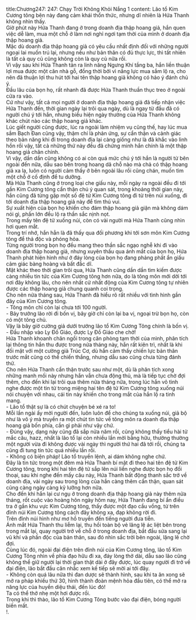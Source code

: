 title:Chương247: 247: Chạy Trời Không Khỏi Nắng 1
content:
Lão tổ Kim Cương tông bên này đang cảm khái thổn thức, nhưng dĩ nhiên là Hứa Thanh không nhìn thấy.<br>Giờ phút này Hứa Thanh đang ở trong doanh địa thập hoang giả, hắn quen việc dễ làm, mua một chỗ ở làm nơi nghỉ ngơi tạm thời của mình ở doanh địa thập hoang giả.<br>Mặc dù doanh địa thập hoang giả có yêu cầu nhất định đối với những người ngoại lai muốn trú lại, nhưng nếu như bản thân có đủ thực lực, thì tất nhiên là tất cả quy củ cũng không còn là quy củ nữa rồi.<br>Vì vậy sau khi Hứa Thanh tản ra linh năng Ngưng Khí tầng ba, hắn liền thuận lợi mua được một căn nhà gỗ, đồng thời bởi vì năng lực mua sắm lộ ra, cho nên đã thuận lợi thu hút tới hai tên thập hoang giả không có hảo ý đánh chủ ý.<br>Đầu lâu của bọn họ, rất nhanh đã được Hứa Thanh thuần thục treo ở ngoài cửa ra vào.<br>Cứ như vậy, tất cả mọi người ở doanh địa thập hoang giả đã tiếp nhận việc Hứa Thanh đến, thời gian ngày lại trôi qua ngày, dù là ngay từ đầu đã có người chú ý tới hắn, nhưng biểu hiện ngày thường của Hứa Thanh không khác chút nào các thập hoang giả khác.<br>Lúc giết người cũng được, lúc ra ngoài làm nhiệm vụ cũng thế, hay lúc mua sắm Bạch Đan cũng vậy, thậm chí là phản ứng, sự cẩn thận và cảnh giác theo bản năng khi đi trong doanh địa lại càng giống như là đã khắc vào linh hồn rồi vậy, tất cả những thứ này đều đã chứng minh hắn chính là một thập hoang giả chân chính.<br>Vì vậy, dần dần cũng không có ai còn quá mức chú ý tới hắn là người từ bên ngoài đến nữa, dẫu sao bên trong hoang dã chỗ nào mà chả có thập hoang giả xa lạ, luôn có người cảm thấy ở bên ngoài lâu rồi cũng chán, muốn tìm một chỗ ở cố định để tu dưỡng.<br>Mà Hứa Thanh cũng ở trong loại che giấu này, mỗi ngày ra ngoài đều đi tới gần Kim Cương tông cẩn thận chú ý quan sát, trong khoảng thời gian này, hắn cũng đã từng gặp một số đệ tử Kim Cương tông đi từ trên núi xuống, đi tới doanh địa thập hoang giả này để tìm thú vui.<br>Sự xuất hiện của bọn họ khiến cho đám thập hoang giả giận mà không dám nói gì, phần lớn đều lộ ra thần sắc nịnh nọt.<br>Trong mấy tên đệ tử xuống núi, còn có vài người mà Hứa Thanh cũng nhìn hơi quen mắt.<br>Trong trí nhớ, hắn hẳn là đã thấy qua đối phương khi tới sơn môn Kim Cương tông để thả độc và phóng hỏa.<br>Từng người trong bọn họ đều mang theo thần sắc ngạo nghễ khi đi vào doanh địa thập hoang giả, nhưng xuyên thấu qua ánh mắt của bọn họ, Hứa Thanh phát hiện hình như ở đáy lòng của bọn họ đang phảng phất ẩn giấu cảm giác bàng hoàng và bất đắc dĩ.<br>Mặt khác theo thời gian trôi qua, Hứa Thanh cũng dần dần tìm kiếm được càng nhiều tin tức của Kim Cương tông hơn nữa, do là tông môn mới dời tới nơi đây không lâu, cho nên nhất cử nhất động của Kim Cương tông tự nhiên được các thập hoang giả chung quanh coi trọng.<br>Cho nên nửa tháng sau, Hứa Thanh đã hiểu rõ rất nhiều với tình hình gần đây của Kim Cương tông.<br>- Tông môn chỉ còn lại chưa tới 100 người.<br>- Bảy trưởng lão rời đi bốn vị, bây giờ chỉ còn lại ba vị, ngoại trừ bọn họ, còn có một tông chủ.<br>Vậy là bây giờ cường giả dưới trướng lão tổ Kim Cương Tông chính là bốn vị.<br>- Đầu nhập vào Ly Đồ Giáo, được Ly Đồ Giáo che chở!<br>Hứa Thanh khoanh chân ngồi trong căn phòng tạm thời của mình, phân tích lại thông tin hắn thu được trong nửa tháng này, hắn rất kiên trì, nhất là khi đối mặt với một cường giả Trúc Cơ, dù hắn cảm thấy chiến lực bản thân trước mắt cũng có thể chiến thắng, nhưng dẫu sao cũng chưa từng đánh thử.<br>Cho nên Hứa Thanh cẩn thận trước sau như một, dù là phân tích xong những manh mối này nhưng hắn vẫn chưa động thủ, mà là tiếp tục chờ đợi thêm, cho đến khi lại trôi qua thêm nửa tháng nữa, trong lúc hắn vô tình nghe được một tin từ trong miệng hai tên đệ tử Kim Cương tông xuống núi nói chuyện với nhau, cái tin này khiến cho trong mắt của hắn lộ ra tinh mang.<br>- Lão tổ thật sự là có chút chuyện bé xé ra to!<br>Mỗi lần ngài ấy mời người đến, luôn luôn để cho chúng ta xuống núi, giả bộ như là vô ý mà truyền ra một chút tin tức về tông môn ra doanh địa thập hoang giả bốn phía, cần gì phải như vậy chứ.<br>- Đúng vậy, dạng này cũng đã sắp nửa năm rồi, cũng không thấy tiểu hài tử mắc câu, hazz, nhất là lão tổ lại còn nhiều lần mời bằng hữu, thường thường một người vừa đi không được vài ngày thì người thứ hai đã tới rồi, chúng ta cũng đi tung tin tức quá nhiều lần rồi.<br>- Không có biện pháp! Lão tổ truyền lệnh, ai dám không nghe chứ.<br>Đây là tin tức trong một đêm mà Hứa Thanh bí mật đi theo hai tên đệ tử Kim Cương tông, trong khi hai tên đệ tử sắp lên núi liền nghe được bọn họ đối thoại, sau khi nghe đến mấy câu này, Hứa Thanh bất động thanh sắc trở về doanh địa, vài ngày sau trong lòng của hắn càng thêm cẩn thận, quan sát cũng càng ngày càng kỹ lưỡng hơn nữa.<br>Cho đến khi hắn lại cư ngụ ở trong doanh địa thập hoang giả này thêm nửa tháng, rốt cuộc vào hoàng hôn ngày hôm nay, Hứa Thanh đang bí ẩn điều tra ở gần khu vực Kim Cương tông, thấy được một đạo cầu vồng, từ trên đỉnh núi Kim Cương tông cách đây không xa, đạp không rời đi.<br>Trên đỉnh núi hình như mơ hồ truyền đến tiếng người đưa tiễn.<br>Ánh mắt Hứa Thanh thu liễm lại, thu hồi toàn bộ vẻ lăng lệ ác liệt bên trong trong mắt lại, quay người trở về chỗ ở trong doanh địa, bắt đầu sửa sang lại vũ khí và phấn độc của bản thân, sau đó nhìn sắc trời bên ngoài, lặng lẽ chờ đợi.<br>Cùng lúc đó, ngoài đại điện trên đỉnh núi của Kim Cương tông, lão tổ Kim Cương Tông nhìn về phía đạo hữu đi xa, đáy lòng thở dài, dẫu sao lão cũng không thể giữ người lại thời gian thật dài ở đây được, lúc quay người đi trở về đại điện, lão bắt đầu cân nhắc xem kế tiếp sẽ mời ai tới đây.<br>- Không còn quá lâu nữa thì đan dược sẽ thành hình, sau khi ta ăn xong sẽ mở ra pháp khiếu thứ 30, hình thành đoàn mệnh hỏa đầu tiên, có thể mở ra năng lực của huyền diệu thái, đến lúc đó!<br>Ta có thể thở nhẹ một hơi được rồi.<br>Trong khi thì thào, lão tổ Kim Cương Tông bước vào đại điện, bóng người biến mất.<br>!.<br>